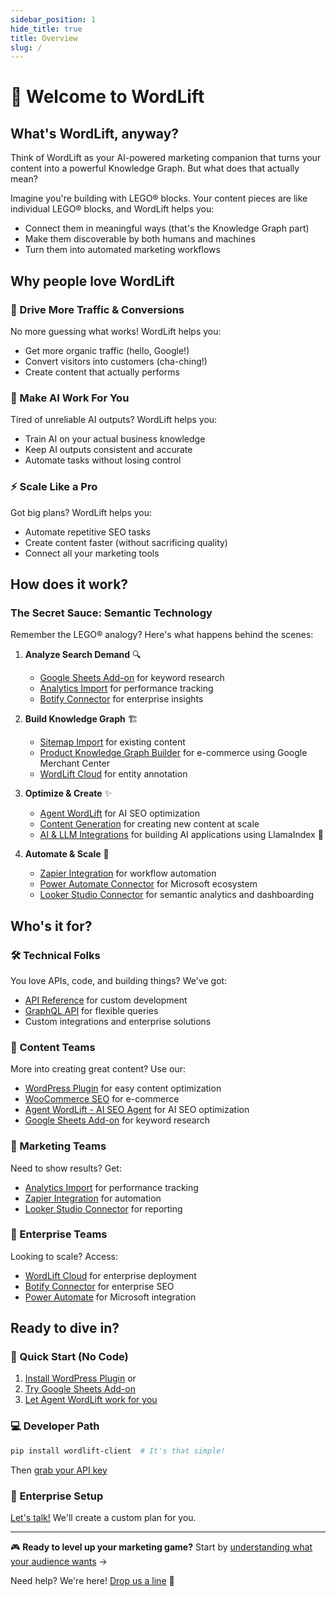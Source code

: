 ```yaml
---
sidebar_position: 1
hide_title: true
title: Overview
slug: /
---
```


# 👋 Welcome to WordLift

## What's WordLift, anyway?

Think of WordLift as your AI-powered marketing companion that turns your content into a powerful Knowledge Graph. But what does that actually mean?

Imagine you're building with LEGO® blocks. Your content pieces are like individual LEGO® blocks, and WordLift helps you:

- Connect them in meaningful ways (that's the Knowledge Graph part)
- Make them discoverable by both humans and machines
- Turn them into automated marketing workflows

## Why people love WordLift

### 🎯 Drive More Traffic & Conversions

No more guessing what works! WordLift helps you:

- Get more organic traffic (hello, Google!)
- Convert visitors into customers (cha-ching!)
- Create content that actually performs

### 🤖 Make AI Work For You

Tired of unreliable AI outputs? WordLift helps you:

- Train AI on your actual business knowledge
- Keep AI outputs consistent and accurate
- Automate tasks without losing control

### ⚡ Scale Like a Pro

Got big plans? WordLift helps you:

- Automate repetitive SEO tasks
- Create content faster (without sacrificing quality)
- Connect all your marketing tools

## How does it work?

### The Secret Sauce: Semantic Technology

Remember the LEGO® analogy? Here's what happens behind the scenes:

1. **Analyze Search Demand** 🔍
   - [Google Sheets Add-on](/seo-add-on-google-sheets/introduction/) for keyword research
   - [Analytics Import](/knowledge-graph/analytics-api/) for performance tracking
   - [Botify Connector](/knowledge-graph/botify/) for enterprise insights

2. **Build Knowledge Graph** 🏗️
   - [Sitemap Import](/knowledge-graph/sitemap-import/) for existing content
   - [Product Knowledge Graph Builder](/product-knowledge-graph-builder/introduction/) for e-commerce using Google Merchant Center
   - [WordLift Cloud](/cloud/) for entity annotation

3. **Optimize & Create** ✨
   - [Agent WordLift](/agent-wordlift) for AI SEO optimization
   - [Content Generation](/content-generation) for creating new content at scale
   - [AI & LLM Integrations](/llm-connectors/wordlift-reader) for building AI applications using LlamaIndex 🦙

4. **Automate & Scale** 🚀
   - [Zapier Integration](/marketing-automation/zapier/introduction) for workflow automation
   - [Power Automate Connector](/marketing-automation/power-automate/introduction) for Microsoft ecosystem
   - [Looker Studio Connector](/looker-studio-connector/introduction) for semantic analytics and dashboarding

## Who's it for?

### 🛠️ Technical Folks

You love APIs, code, and building things? We've got:

- [API Reference](/category/api) for custom development
- [GraphQL API](/api/graphql) for flexible queries
- Custom integrations and enterprise solutions

### 📝 Content Teams

More into creating great content? Use our:

- [WordPress Plugin](/wordpress-plugin) for easy content optimization
- [WooCommerce SEO](/woocommerce/introduction) for e-commerce
- [Agent WordLift - AI SEO Agent](/agent-wordlift) for AI SEO optimization
- [Google Sheets Add-on](/seo-add-on-google-sheets/introduction) for keyword research

### 🎯 Marketing Teams

Need to show results? Get:

- [Analytics Import](/knowledge-graph/analytics-api/) for performance tracking
- [Zapier Integration](/marketing-automation/zapier/introduction) for automation
- [Looker Studio Connector](/looker-studio-connector/introduction) for reporting

### 🏢 Enterprise Teams

Looking to scale? Access:

- [WordLift Cloud](/cloud/) for enterprise deployment
- [Botify Connector](/knowledge-graph/botify/) for enterprise SEO
- [Power Automate](/marketing-automation/power-automate/introduction) for Microsoft integration

## Ready to dive in?

### 🚀 Quick Start (No Code)

1. [Install WordPress Plugin](/wordpress-plugin) or
2. [Try Google Sheets Add-on](/seo-add-on-google-sheets/introduction)
3. [Let Agent WordLift work for you](/agent-wordlift)

### 💻 Developer Path

```bash
pip install wordlift-client  # It's that simple!
```

Then [grab your API key](https://wordlift.io/user/profile)

### 🤝 Enterprise Setup

[Let's talk!](https://wordlift.io/demo) We'll create a custom plan for you.

---

🎮 **Ready to level up your marketing game?**
Start by [understanding what your audience wants](/seo-add-on-google-sheets/introduction) →

Need help? We're here! [Drop us a line](mailto:support@wordlift.io) 💌
